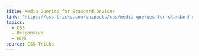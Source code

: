 ```yaml
---
title: Media Queries for Standard Devices
link: 'https://css-tricks.com/snippets/css/media-queries-for-standard-devices/'
topics:
  - CSS
  - Responsive
  - HTML
source: CSS-Tricks
---
```


